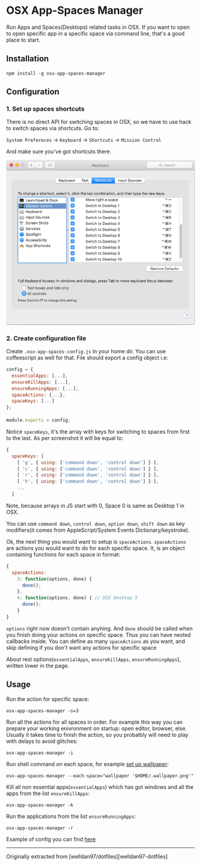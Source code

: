 OSX App-Spaces Manager
======================

Run Apps and Spaces(Desktops) related tasks in OSX. If you want to open to open
specific app in a specific space via command line, that's a good place to start.

Installation
------------

```shell
npm install -g osx-app-spaces-manager
```

Configuration
-------------

### 1. Set up spaces shortcuts

There is no direct API for switching spaces in OSX, so we have to use hack to
switch spaces via shortcuts. Go to:

`System Prefereces` → `Keyboard` → `Shortcuts` → `Mission Control`

And make sure you've got shortcuts there.

![Keyboard](Keyboard.png)

### 2. Create configuration file

Create `.osx-app-spaces-config.js` in your home dir. You can use coffeescript as
well for that. File should export a config object i.e:

```js
config = {
  essentialApps: [...],
  ensureKillApps: [...],
  ensureRunningApps: [...],
  spaceActions: {...},
  spaceKeys: [...]
};

module.exports = config;
```

Notice `spaceKeys`, it's the array with keys for
switching to spaces from first to the last. As per screenshot it will be equal
to:

```js
{
  spaceKeys: [
    [ 'g', { using: ['command down', 'control down'] } ],
    [ 'c', { using: ['command down', 'control down'] } ],
    [ 'r', { using: ['command down', 'control down'] } ],
    [ 'h', { using: ['command down', 'control down'] } ],
    ...
  ]
```

Note, because arrays in JS start with 0, Space 0 is same as Desktop 1 in OSX.

You can use `command down`, `‌control down`, `‌option down`, `‌shift down` as key
modifiers(it comes from AppleScript/System Events Dictionary/keystroke).

Ok, the next thing you would want to setup is `spaceActions`. `spaceActions` are
actions you would want to do for each specific space. It, is an object
containing functions for each space in format:

```js
{
  spaceActions:
    3: function(options, done) {
      done();
    },
    4: function(options, done) { // OSX Desktop 5
      done();
    }
}
```

`options` right now doesn't contain anyhing. And `done` should be called when
you finish doing your actions on specific space. Thus you can have nested
callbacks inside. You can define as many `spaceActions` as you want, and skip
defining if you don't want any actions for specific space

About rest options(`essentialApps`, `ensureKillApps`, `ensureRunningApps`),
written lower in the page.

Usage
-----

Run the action for specific space:

```shell
osx-app-spaces-manager -s=3
```

Run all the actions for all spaces in order. For example this way you can
prepare your working enivronment on startup: open editor, browser, else. Usually
it takes time to finish the action, so you probalbly will need to play with
delays to avoid glitches:

```shell
osx-app-spaces-manager -i
```

Run shell command on each space, for example [set up wallpaper](https://github.com/sindresorhus/wallpaper-cli):

```shell
osx-app-spaces-manager --each-space="wallpaper '$HOME/.wallpaper.png'"
```

Kill all non essential apps(`essentialApps`) which has got windows and all the
apps from the list `ensureKillApps`:

```shell
osx-app-spaces-manager -k
```

Run the applications from the list `ensureRunningApps`:

```shell
osx-app-spaces-manager -r
```

Example of config you can find [here][config-example]

---

Originally extracted from [welldan97/dotfiles][welldan97-dotfiles]

[config-example]: https://github.com/welldan97/dotfiles/blob/master/dotfiles/osx/.osx-app-spaces-config.coffee
